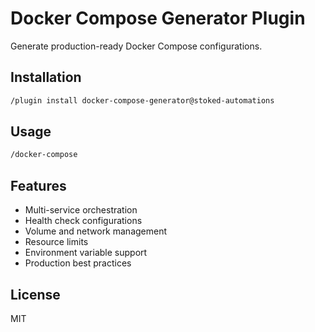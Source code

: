 # Docker Compose Generator Plugin

Generate production-ready Docker Compose configurations.

## Installation

```bash
/plugin install docker-compose-generator@stoked-automations
```

## Usage

```bash
/docker-compose
```

## Features

- Multi-service orchestration
- Health check configurations
- Volume and network management
- Resource limits
- Environment variable support
- Production best practices

## License

MIT
